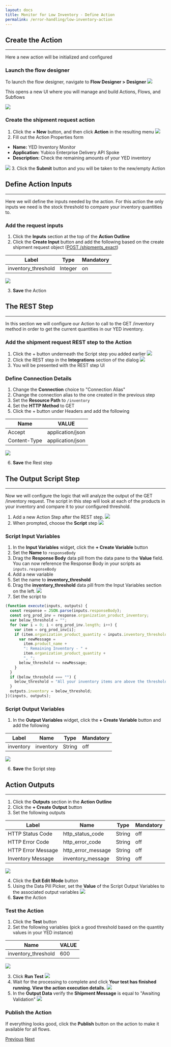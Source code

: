 ```yaml
---
layout: docs
title: Monitor for Low Inventory - Define Action
permalink: /error-handling/low-inventory-action
---
```


## Create the Action

---

Here a new action will be initialized and configured

### Launch the flow designer

To launch the flow designer, navigate to **Flow Designer > Designer**
![]({{site.baseurl}}/assets/images/6-flow-designer.png)

This opens a new UI where you will manage and build Actions, Flows, and Subflows

![]({{site.baseurl}}/assets/images/7-flow-designer-ui.png)

### Create the shipment request action

1. Click the **+ New** button, and then click **Action** in the resulting menu
   ![]({{site.baseurl}}/assets/images/19-new-action.png)
2. Fill out the Action Properties form

- **Name:** YED Inventory Monitor
- **Application:** Yubico Enterprise Delivery API Spoke
- **Description:** Check the remaining amounts of your YED inventory

![]({{site.baseurl}}/assets/images/135-action-properties.png) 3. Click the **Submit** button and you will be taken to the new/empty Action

## Define Action Inputs

---

Here we will define the inputs needed by the action. For this action the only inputs we need is the stock threshold to compare your inventory quantities to.

### Add the request inputs

1. Click the **Inputs** section at the top of the **Action Outline**
2. Click the **Create Input** button and add the following based on the create shipment request object ([POST /shipments_exact](https://console.dev.in.yubico.org/apidocs/#operation/CreateShipmentExact))

| **Label**           | **Type** | **Mandatory** |
| ------------------- | -------- | ------------- |
| inventory_threshold | Integer  | on            |

![]({{site.baseurl}}/assets/images/136-create-input.png)

3. **Save** the Action

## The REST Step

---

In this section we will configure our Action to call to the GET /inventory method in order to get the current quantities in our YED inventory.

### Add the shipment request REST step to the Action

1. Click the + button underneath the Script step you added earlier
   ![]({{site.baseurl}}/assets/images/25-add-new-step.png)
2. Click the REST step in the **Integrations** section of the dialog
   ![]({{site.baseurl}}/assets/images/26-rest.png)
3. You will be presented with the REST step UI

### Define Connection Details

1. Change the **Connection** choice to "Connection Alias"
2. Change the connection alias to the one created in the previous step
3. Set the **Resource Path** to `/inventory`
4. Set the **HTTP Method** to GET
5. Click the + button under Headers and add the following

| **Name**     | **VALUE**        |
| ------------ | ---------------- |
| Accept       | application/json |
| Content-Type | application/json |

![]({{site.baseurl}}/assets/images/137-rest-connection-headers.png)

6. **Save** the Rest step

## The Output Script Step

---

Now we will configure the logic that will analyze the output of the GET /inventory request. The script in this step will look at each of the products in your inventory and compare it to your configured threshold.

1. Add a new Action Step after the REST step.
   ![]({{site.baseurl}}/assets/images/29-add-output-script.png)
2. When prompted, choose the **Script** step
   ![]({{site.baseurl}}/assets/images/30-script.png)

### Script Input Variables

1. In the **Input Variables** widget, click the **+ Create Variable** button
2. Set the **Name** to `responseBody`
3. Drag the **Response Body** data pill from the data pane to the **Value** field. You can now reference the Response Body in your scripts as `inputs.responseBody`
4. Add a new variable
5. Set the name to **inventory_threshold**
6. Drag the **inventory_threshold** data pill from the Input Variables section on the left.
   ![]({{site.baseurl}}/assets/images/138-input-variables.png)
7. Set the script to

```javascript
(function execute(inputs, outputs) {
  const response = JSON.parse(inputs.responseBody);
  const org_prod_inv = response.organization_product_inventory;
  var below_threshold = "";
  for (var i = 0; i < org_prod_inv.length; i++) {
    var item = org_prod_inv[i];
    if (item.organization_product_quantity < inputs.inventory_threshold) {
      var newMessage =
        item.product_name +
        ": Remaining Inventory - " +
        item.organization_product_quantity +
        ", ";
      below_threshold += newMessage;
    }
  }
  if (below_threshold === "") {
    below_threshold = "All your inventory items are above the threshold";
  }
  outputs.inventory = below_threshold;
})(inputs, outputs);
```

### Script Output Variables

1. In the **Output Variables** widget, click the **+ Create Variable** button and add the following

| **Label** | **Name**  | **Type** | **Mandatory** |
| --------- | --------- | -------- | ------------- |
| inventory | inventory | String   | off           |

![]({{site.baseurl}}/assets/images/139-output-variables.png)

6. **Save** the Script step

## Action Outputs

---

1. Click the **Outputs** section in the **Action Outline**
2. Click the **+ Create Output** button
3. Set the following outputs

| **Label**          | **Name**           | **Type** | **Mandatory** |
| ------------------ | ------------------ | -------- | ------------- |
| HTTP Status Code   | http_status_code   | String   | off           |
| HTTP Error Code    | http_error_code    | String   | off           |
| HTTP Error Message | http_error_message | String   | off           |
| Inventory Message  | inventory_message  | String   | off           |

![]({{site.baseurl}}/assets/images/140-create-action-output.png)

4. Click the **Exit Edit Mode** button
5. Using the Data Pill Picker, set the **Value** of the Script Output Variables to the associated output variables
   ![]({{site.baseurl}}/assets/images/141-action-output.png)
6. **Save** the Action

### Test the Action

1. Click the **Test** button
2. Set the following variables (pick a good threshold based on the quantity values in your YED instance)

| **Name**            | **VALUE** |
| ------------------- | --------- |
| inventory_threshold | 600       |

![]({{site.baseurl}}/assets/images/142-test-input.png)

3. Click **Run Test**
   ![]({{site.baseurl}}/assets/images/35-test.png)
4. Wait for the processing to complete and click **Your test has finished running. View the action execution details.**
   ![]({{site.baseurl}}/assets/images/36-test-finished.png)
5. In the **Output Data** verify the **Shipment Message** is equal to "Awaiting Validation"
   ![]({{site.baseurl}}/assets/images/143-test-validate.png)

### Publish the Action

If everything looks good, click the **Publish** button on the action to make it available for all flows.

<div class="btns">
  <a class="btn--secondary" href="/yed-spoke-example/error-handling/low-inventory">Previous</a>
  <a class="btn" href="/yed-spoke-example/error-handling/low-inventory-flow">Next</a>
</div>
